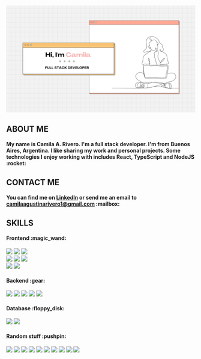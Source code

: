 <img src="https://raw.githubusercontent.com/CamilaAgustinaRivero/CamilaAgustinaRivero/main/Banner.png">
<h2>ABOUT ME</h2>
<h4>
My name is Camila A. Rivero. I'm a full stack developer. I'm from Buenos Aires, Argentina. I like sharing my work and personal projects. Some technologies I enjoy working with includes React, TypeScript and NodeJS :rocket:
</h4>
<h2>CONTACT ME</h2>
<h4>
You can find me on <a href="https://www.linkedin.com/in/camilaagustinarivero/" target="_blank">LinkedIn</a> or send me an email to <a href="mailto:camilaagustinarivero1@gmail.com">camilaagustinarivero1@gmail.com</a> :mailbox:
</h4>
<h2>SKILLS</h2>
<h4>Frontend :magic_wand:</h4>
<span><img src="https://img.shields.io/badge/JavaScript-F7DF1E?style=for-the-badge&logo=javascript&logoColor=black"></span>
<span><img src="https://img.shields.io/badge/TypeScript-007ACC?style=for-the-badge&logo=typescript&logoColor=white"></span>
<span><img src="https://img.shields.io/badge/React-20232A?style=for-the-badge&logo=react&logoColor=61DAFB"></span>
<br>
<span><img src="https://img.shields.io/badge/HTML5-E34F26?style=for-the-badge&logo=html5&logoColor=white"></span>
<span><img src="https://img.shields.io/badge/CSS3-1572B6?style=for-the-badge&logo=css3&logoColor=white"></span>
<span><img src="https://img.shields.io/badge/Sass-CC6699?style=for-the-badge&logo=sass&logoColor=white"></span>
<br>
<span><img src="https://img.shields.io/badge/Material--UI-0081CB?style=for-the-badge&logo=material-ui&logoColor=white"></span>
<span><img src="https://img.shields.io/badge/Bootstrap-563D7C?style=for-the-badge&logo=bootstrap&logoColor=white"></span>
<h4>Backend :gear:</h4>
<span><img src="https://img.shields.io/badge/Node.js-43853D?style=for-the-badge&logo=node.js&logoColor=white"></span>
<span><img src="https://img.shields.io/badge/Express.js-404D59?style=for-the-badge"></span>
<span><img src="https://img.shields.io/badge/PHP-777BB4?style=for-the-badge&logo=php&logoColor=white"></span>
<span><img src="https://img.shields.io/badge/Laravel-FF2D20?style=for-the-badge&logo=laravel&logoColor=white"></span>
<span><img src="https://img.shields.io/badge/-Swagger-%23Clojure?style=for-the-badge&logo=swagger&logoColor=white"></span>
<h4>Database :floppy_disk:</h4>
<span><img src="https://img.shields.io/badge/MongoDB-4EA94B?style=for-the-badge&logo=mongodb&logoColor=white"></span>
<span><img src="https://img.shields.io/badge/MySQL-00000F?style=for-the-badge&logo=mysql&logoColor=white"></span>
<h4>Random stuff :pushpin:</h4>
<span><img src="https://img.shields.io/badge/Ubuntu-E95420?style=for-the-badge&logo=ubuntu&logoColor=white"></span>
<span><img src="https://img.shields.io/badge/Python-3776AB?style=for-the-badge&logo=python&logoColor=white"></span>
<span><img src="https://img.shields.io/badge/Heroku-430098?style=for-the-badge&logo=heroku&logoColor=white"></span>
<span><img src="https://img.shields.io/badge/ESLint-4B3263?style=for-the-badge&logo=eslint&logoColor=white"></span>
<span><img src="https://img.shields.io/badge/jira-%230A0FFF.svg?style=for-the-badge&logo=jira&logoColor=white"></span>
<span><img src="https://img.shields.io/badge/Postman-FF6C37?style=for-the-badge&logo=postman&logoColor=white"></span>
<span><img src="https://img.shields.io/badge/Trello-%23026AA7.svg?style=for-the-badge&logo=Trello&logoColor=white"></span>
<span><img src="https://img.shields.io/badge/apache-%23D42029.svg?style=for-the-badge&logo=apache&logoColor=white"></span>
<span><img src="https://img.shields.io/badge/WordPress-%23117AC9.svg?style=for-the-badge&logo=WordPress&logoColor=white"></span>
<span><img src="https://img.shields.io/badge/git-%23F05033.svg?style=for-the-badge&logo=git&logoColor=white"></span>
